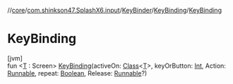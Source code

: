 //[core](../../../../index.md)/[com.shinkson47.SplashX6.input](../../index.md)/[KeyBinder](../index.md)/[KeyBinding](index.md)/[KeyBinding](-key-binding.md)

# KeyBinding

[jvm]\
fun &lt;[T](index.md) : Screen&gt; [KeyBinding](-key-binding.md)(activeOn: [Class](https://docs.oracle.com/javase/8/docs/api/java/lang/Class.html)&lt;[T](index.md)&gt;, keyOrButton: [Int](https://kotlinlang.org/api/latest/jvm/stdlib/kotlin/-int/index.html), Action: [Runnable](https://docs.oracle.com/javase/8/docs/api/java/lang/Runnable.html), repeat: [Boolean](https://kotlinlang.org/api/latest/jvm/stdlib/kotlin/-boolean/index.html), Release: [Runnable](https://docs.oracle.com/javase/8/docs/api/java/lang/Runnable.html)?)

